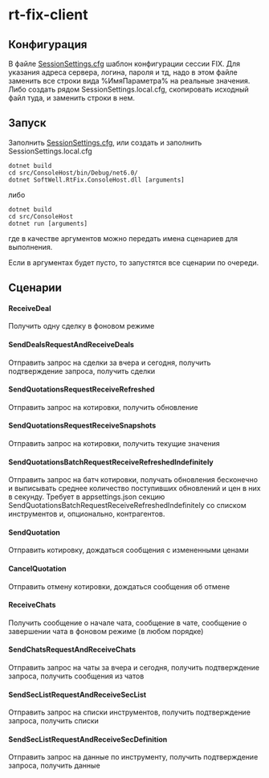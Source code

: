 # rt-fix-client

## Конфигурация

В файле [SessionSettings.cfg](./SessionSettings.cfg) шаблон конфигурации сессии FIX. Для указания адреса сервера, логина, пароля и тд, надо в этом файле заменить все строки вида %ИмяПараметра% на реальные значения. Либо создать рядом SessionSettings.local.cfg, скопировать исходный файл туда, и заменить строки в нем.

## Запуск

Заполнить [SessionSettings.cfg](./SessionSettings.cfg), или создать и заполнить SessionSettings.local.cfg

``` console
dotnet build
cd src/ConsoleHost/bin/Debug/net6.0/
dotnet SoftWell.RtFix.ConsoleHost.dll [arguments]
```

либо 

``` console
dotnet build
cd src/ConsoleHost
dotnet run [arguments]
```

где в качестве аргументов можно передать имена сценариев для выполнения.

Если в аргументах будет пусто, то запустятся все сценарии по очереди.

## Сценарии

#### ReceiveDeal

Получить одну сделку в фоновом режиме

#### SendDealsRequestAndReceiveDeals

Отправить запрос на сделки за вчера и сегодня, получить подтверждение запроса, получить сделки

#### SendQuotationsRequestReceiveRefreshed

Отправить запрос на котировки, получить обновление

#### SendQuotationsRequestReceiveSnapshots

Отправить запрос на котировки, получить текущие значения

#### SendQuotationsBatchRequestReceiveRefreshedIndefinitely

Отправить запрос на батч котировки, получать обновления бесконечно и выписывать среднее количество поступивших обновлений и цен в них в секунду. Требует в appsettings.json секцию SendQuotationsBatchRequestReceiveRefreshedIndefinitely со списком инструментов и, опционально, контрагентов.

#### SendQuotation

Отправить котировку, дождаться сообщения с измененными ценами

#### CancelQuotation

Отправить отмену котировки, дождаться сообщения об отмене

#### ReceiveChats

Получить сообщение о начале чата, сообщение в чате, сообщение о завершении чата в фоновом режиме (в любом порядке)

#### SendChatsRequestAndReceiveChats

Отправить запрос на чаты за вчера и сегодня, получить подтверждение запроса, получить сообщения из чатов

#### SendSecListRequestAndReceiveSecList

Отправить запрос на списки инструментов, получить подтверждение запроса, получить списки

#### SendSecListRequestAndReceiveSecDefinition

Отправить запрос на данные по инструменту, получить подтверждение запроса, получить данные